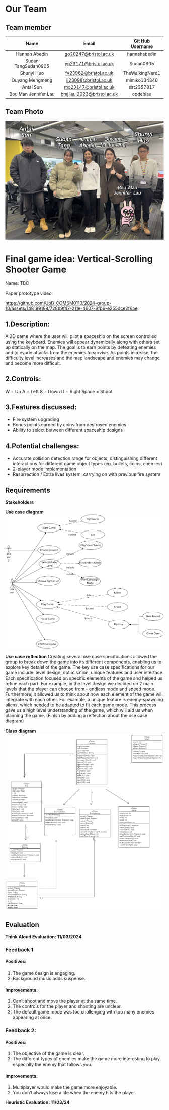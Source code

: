 # Our Team

## Team member

|         Name         |           Email            | Git Hub Username |
| :------------------: | :------------------------: | :--------------: |
|    Hannah Abedin     |   go20247@bristol.ac.uk    |   hannahabedin   |
| Sudan TangSudan0905  |   yn23171@bristol.ac.uk    |    Sudan0905     |
|      Shunyi Huo      |   fv23962@bristol.ac.uk    | TheWalkingNerd1  |
|   Ouyang Mengmeng    |   ii23098@bristol.ac.uk    |   mimiko134340   |
|      Antai Sun       |   mo23147@bristol.ac.uk    |    sat2357817    |
| Bou Man Jennifer Lau | bmj.lau.2023@bristol.ac.uk |     codeblau     |

## Team Photo

![team photo](images/team%20photo.jpg)


# Final game idea: Vertical-Scrolling Shooter Game

Name: TBC


Paper prototype video:

https://github.com/UoB-COMSM0110/2024-group-10/assets/148199198/728b9f47-211e-4607-9fb6-e255dce2f6ae

## 1.Description:

A 2D game where the user will pilot a spaceship on the screen controlled using 
the keyboard. Enemies will appear dynamically along with others set up statically 
on the map. The goal is to earn points by defeating enemies and to evade attacks
from the enemies to survive. As points increase, the difficulty level increases
and the map landscape and enemies may change and become more difficult.

## 2.Controls:

W = Up
A = Left
S = Down
D = Right
Space = Shoot

## 3.Features discussed:

- Fire system upgrading
- Bonus points earned by coins from destroyed enemies
- Ability to select between different spaceship designs

## 4.Potential challenges:

- Accurate collision detection range for objects; distinguishing different
  interactions for different game object types (eg. bullets, coins, enemies)
- 2-player mode implementation
- Resurrection / Extra lives system; carrying on with previous fire system

## Requirements

**Stakeholders**

**Use case diagram**
![user case diagram.png](images/user%20case%20diagram.png)

**Use case reflection**
Creating several use case specifications allowed the group to break down the game into its different components, enabling us to explore key detaisl of the game. The key use case specifications for our game include: level design, optimisation, unique features and user interface. Each specification focused on specific elements of the game and helped us refine each part. For example, in the level design we decided on 2 main levels that the player can choose from - endless mode and speed mode. Furthermore, it allowed us to think about how each element of the game will integrate with each other. For example, a unique feature is enemy-spawning aliens, which needed to be adapted to fit each game mode. This process gave us a high level understanding of the game, which will aid us when planning the game.
(Finish by adding a reflection about the use case diagram)

**Class diagram**
![class diagram.jpg](images/class%20diagram.jpg)

## Evaluation
**Think Aloud Evaluation: 11/03/2024**

### Feedback 1
#### Positives:
1. The game design is engaging.
2. Background music adds suspense.

#### Improvements:
1. Can’t shoot and move the player at the same time.
2. The controls for the player and shooting are unclear.
3. The default game mode was too challenging with too many enemies appearing at once.

### Feedback 2:
#### Positives:
1. The objective of the game is clear.
2. The different types of enemies make the game more interesting to play, especially the enemy that follows you.

#### Improvements:
1. Multiplayer would make the game more enjoyable.
2. You don’t always lose a life when the enemy hits the player.

**Heuristic Evaluation: 11/03/24**

